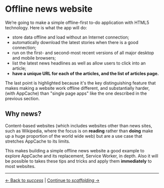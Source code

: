 # Offline news website

We’re going to make a simple offline-first to-do application with HTML5 technology. Here is what the app will do:

- store data offline and load without an Internet connection;
- automatically download the latest stories when there is a good connection;
- run on the first- and second-most recent versions of all major desktop and mobile browsers;
- list the latest news headlines as well as allow users to click into an article;
- **have a unique URL for each of the articles, and the list of articles page.**

The last point is highlighted because it's the key distinguishing feature that makes making a website work offline different, and substantially harder, (with AppCache) than "single page apps" like the one described in the previous section.

## Why news?

Content-based websites (which includes websites other than news sites, such as Wikipedia, where the focus is on **reading** rather than **doing** make up a huge proportion of the world wide web)
but are a use case that stretches AppCache to its limits.

This makes building a simple offline news website a good example to explore AppCache and its replacement, Service Worker, in depth.  Also it will be possible to takes these tips and tricks and apply them **immediately** to most websites.

---

[← Back to *success*](../04-offline-todo-with-sync/05-success) | [Continue to *scaffolding* →](01-scaffolding)
